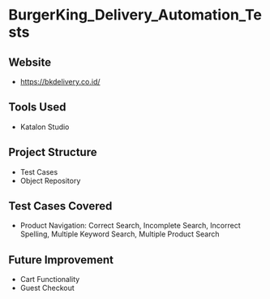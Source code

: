 # BurgerKing_Delivery_Automation_Tests

## Website
* https://bkdelivery.co.id/

## Tools Used
* Katalon Studio

## Project Structure
* Test Cases
* Object Repository

## Test Cases Covered
* Product Navigation: Correct Search, Incomplete Search, Incorrect Spelling, Multiple Keyword Search, Multiple Product Search

## Future Improvement
* Cart Functionality
* Guest Checkout
